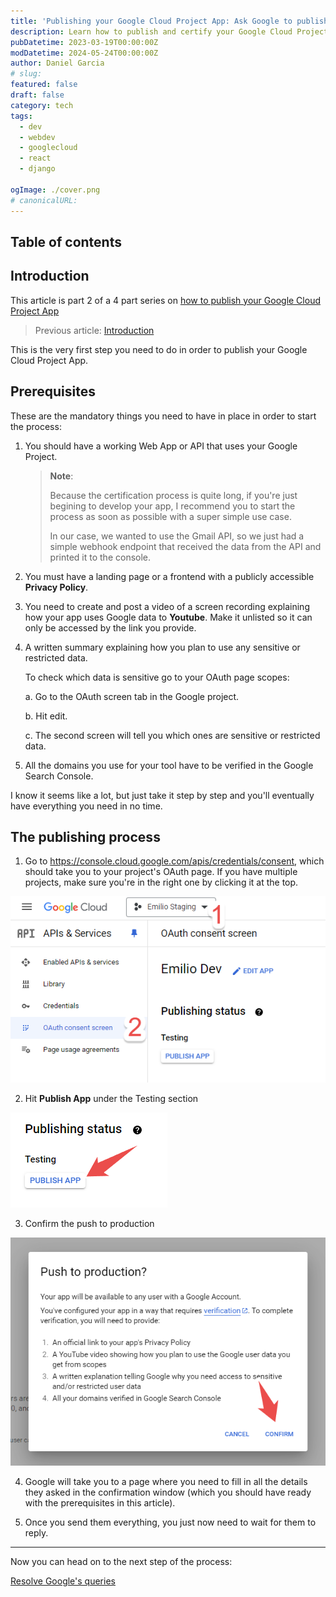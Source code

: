 ```yaml
---
title: 'Publishing your Google Cloud Project App: Ask Google to publish your app'
description: Learn how to publish and certify your Google Cloud Project App.
pubDatetime: 2023-03-19T00:00:00Z
modDatetime: 2024-05-24T00:00:00Z
author: Daniel Garcia
# slug:
featured: false
draft: false
category: tech
tags:
  - dev
  - webdev
  - googlecloud
  - react
  - django

ogImage: ./cover.png
# canonicalURL:
---
```


## Table of contents

## Introduction

This article is part 2 of a 4 part series on [how to publish your Google Cloud Project App](/blog/publishing-your-google-cloud-project-app/)

> Previous article: [Introduction](/blog/publishing-your-google-cloud-project-app/)

This is the very first step you need to do in order to publish your Google Cloud Project App.

## Prerequisites

These are the mandatory things you need to have in place in order to start the process:

1. You should have a working Web App or API that uses your Google Project.

   > **Note**:
   >
   > Because the certification process is quite long, if you're just begining to develop your app, I recommend you to start the process as soon as possible with a super simple use case.
   >
   > In our case, we wanted to use the Gmail API, so we just had a simple webhook endpoint that received the data from the API and printed it to the console.

2. You must have a landing page or a frontend with a publicly accessible **Privacy Policy**.

3. You need to create and post a video of a screen recording explaining how your app uses Google data to **Youtube**. Make it unlisted so it can only be accessed by the link you provide.

4. A written summary explaining how you plan to use any sensitive or restricted data.

   To check which data is sensitive go to your OAuth page scopes:

   a. Go to the OAuth screen tab in the Google project.

   b. Hit edit.

   c. The second screen will tell you which ones are sensitive or restricted data.

5. All the domains you use for your tool have to be verified in the Google Search Console.

I know it seems like a lot, but just take it step by step and you'll eventually have everything you need in no time.

## The publishing process

1. Go to [https://console\.cloud\.google\.com/apis/credentials/consent](https://console.cloud.google.com/apis/credentials/consent), which should take you to your project's OAuth page. If you have multiple projects, make sure you're in the right one by clicking it at the top.

![OAuth screen](./oauth-screen.png)

2. Hit **Publish App** under the Testing section

![Publish App button](./publish-app-button.png)

3. Confirm the push to production

![Confirm Push to Production](./confirm.png)

4. Google will take you to a page where you need to fill in all the details they asked in the confirmation window (which you should have ready with the prerequisites in this article).

5. Once you send them everything, you just now need to wait for them to reply.

---

Now you can head on to the next step of the process:

[Resolve Google's queries](/blog/publishing-your-google-cloud-project-app-resolve-google-queries/)
